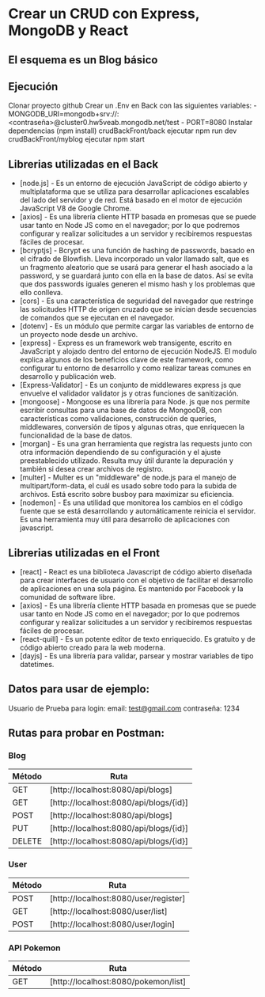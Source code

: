 # Crear un CRUD con Express, MongoDB y React
## El esquema es un Blog básico

## Ejecución
Clonar proyecto github
Crear un .Env en Back con las siguientes variables:
    - MONGODB_URI=mongodb+srv://<usuario>:<contraseña>@cluster0.hw5veab.mongodb.net/test
    - PORT=8080
Instalar dependencias (npm install)
crudBackFront/back ejecutar npm run dev
crudBackFront/myblog ejecutar npm start

## Librerias utilizadas en el Back

- [node.js] - Es un entorno de ejecución JavaScript de código abierto y multiplataforma que se utiliza para desarrollar aplicaciones escalables del lado del servidor y de red. Está basado en el motor de ejecución JavaScript V8 de Google Chrome.
- [axios] - Es una librería cliente HTTP basada en promesas que se puede usar tanto en Node JS como en el navegador; por lo que podremos configurar y realizar solicitudes a un servidor y recibiremos respuestas fáciles de procesar.
- [bcryptjs] - Bcrypt es una función de hashing de passwords, basado en el cifrado de Blowfish. Lleva incorporado un valor llamado salt, que es un fragmento aleatorio que se usará para generar el hash asociado a la password, y se guardará junto con ella en la base de datos. Así se evita que dos passwords iguales generen el mismo hash y los problemas que ello conlleva.
- [cors] - Es una característica de seguridad del navegador que restringe las solicitudes HTTP de origen cruzado que se inician desde secuencias de comandos que se ejecutan en el navegador.
- [dotenv] - Es un módulo que permite cargar las variables de entorno de un proyecto node desde un archivo.
- [express] - Express es un framework web transigente, escrito en JavaScript y alojado dentro del entorno de ejecución NodeJS. El modulo explica algunos de los beneficios clave de este framework, como configurar tu entorno de desarrollo y como realizar tareas comunes en desarrollo y publicación web.
- [Express-Validator] - Es un conjunto de middlewares express js que envuelve el validador validator js y otras funciones de sanitización.
- [mongoose] - Mongoose es una librería para Node. js que nos permite escribir consultas para una base de datos de MongooDB, con características como validaciones, construcción de queries, middlewares, conversión de tipos y algunas otras, que enriquecen la funcionalidad de la base de datos.
- [morgan] - Es una gran herramienta que registra las requests junto con otra información dependiendo de su configuración y el ajuste preestablecido utilizado. Resulta muy útil durante la depuración y también si desea crear archivos de registro.
- [multer] - Multer es un "middleware" de node.js para el manejo de multipart/form-data, el cuál es usado sobre todo para la subida de archivos. Está escrito sobre busboy para maximizar su eficiencia.
- [nodemon] - Es una utilidad que monitorea los cambios en el código fuente que se está desarrollando y automáticamente reinicia el servidor. Es una herramienta muy útil para desarrollo de aplicaciones con javascript.

## Librerias utilizadas en el Front
- [react] - React es una biblioteca Javascript de código abierto diseñada para crear interfaces de usuario con el objetivo de facilitar el desarrollo de aplicaciones en una sola página. Es mantenido por Facebook y la comunidad de software libre.
- [axios] - Es una librería cliente HTTP basada en promesas que se puede usar tanto en Node JS como en el navegador; por lo que podremos configurar y realizar solicitudes a un servidor y recibiremos respuestas fáciles de procesar.
- [react-quill] - Es un potente editor de texto enriquecido. Es gratuito y de código abierto creado para la web moderna.
- [dayjs] - Es una librería para validar, parsear y mostrar variables de tipo datetimes.



## Datos para usar de ejemplo:
Usuario de Prueba para login: 
email: test@gmail.com
contraseña: 1234

## Rutas para probar en Postman:
### Blog
| Método | Ruta |
| ------ | ------ |
| GET | [http://localhost:8080/api/blogs]|
| GET | [http://localhost:8080/api/blogs/{id}]|
| POST | [http://localhost:8080/api/blogs]|
| PUT | [http://localhost:8080/api/blogs/{id}]|
| DELETE | [http://localhost:8080/api/blogs/{id}]|


### User
| Método | Ruta |
| ------ | ------ |
| POST | [http://localhost:8080/user/register]|
| GET | [http://localhost:8080/user/list]|
| POST | [http://localhost:8080/user/login]|

### API Pokemon
| Método | Ruta |
| ------ | ------ |
| GET | [http://localhost:8080/pokemon/list]|